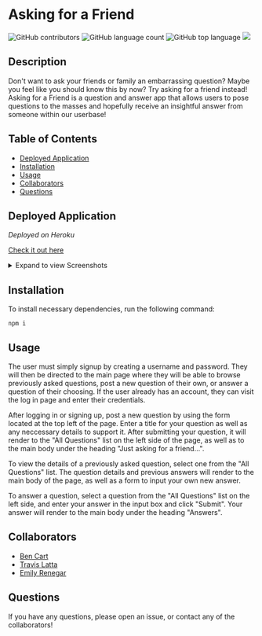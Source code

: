 # Asking for a Friend

![GitHub contributors](https://img.shields.io/github/contributors/Bmcart3/Asking_for_a_friend?style=plastic&color=ff69b4)
![GitHub language count](https://img.shields.io/github/languages/count/Bmcart3/Asking_for_a_friend?style=plastic)
![GitHub top language](https://img.shields.io/github/languages/top/Bmcart3/Asking_for_a_friend?style=plastic)
![](https://img.shields.io/badge/npm-express-yellow)

## Description

Don't want to ask your friends or family an embarrassing question? Maybe you feel like you should know this by now? Try asking for a friend instead!
Asking for a Friend is a question and answer app that allows users to pose questions to the masses and hopefully receive an insightful answer from someone within our userbase!


## Table of Contents

- [Deployed Application](#Deployed&nbsp;Application)
- [Installation](#Installation)
- [Usage](#Usage)
- [Collaborators](#Collaborators)
- [Questions](#Questions)

## Deployed Application

_Deployed on Heroku_

[Check it out here](https://askingforafriend.herokuapp.com/)

<details>
        <summary markdown="span">Expand to view Screenshots</summary>

_Home page_
![](public/assets/img/AFAF_index.PNG)

_Questions page_
![](public/assets/img/AFAF_questions.PNG)

_Mobile responsive design_

<img src="public/assets/img/AFAF_mobile1.PNG" width="250">

<img src="public/assets/img/AFAF_mobile2.PNG" width="250">

</details>


## Installation 

To install necessary dependencies, run the following command:

    npm i

## Usage

The user must simply signup by creating a username and password. They will then be directed to the main page where they will be able to browse previously asked questions, post a new question of their own, or answer a question of their choosing. If the user already has an account, they can visit the log in page and enter their credentials.

After logging in or signing up, post a new question by using the form located at the top left of the page. Enter a title for your question as well as any neccessary details to support it. After submitting your question, it will render to the "All Questions" list on the left side of the page, as well as to the main body under the heading "Just asking for a friend...".

To view the details of a previously asked question, select one from the "All Questions" list. The question details and previous answers will render to the main body of the page, as well as a form to input your own new answer. 

To answer a question, select a question from the "All Questions" list on the left side, and enter your answer in the input box and click "Submit". Your answer will render to the main body under the heading "Answers".

## Collaborators

- [Ben Cart](https://github.com/Bmcart3)
- [Travis Latta](https://github.com/tlatta13)
- [Emily Renegar](https://github.com/egrenegar)

## Questions

If you have any questions, please open an issue, or contact any of the collaborators!
